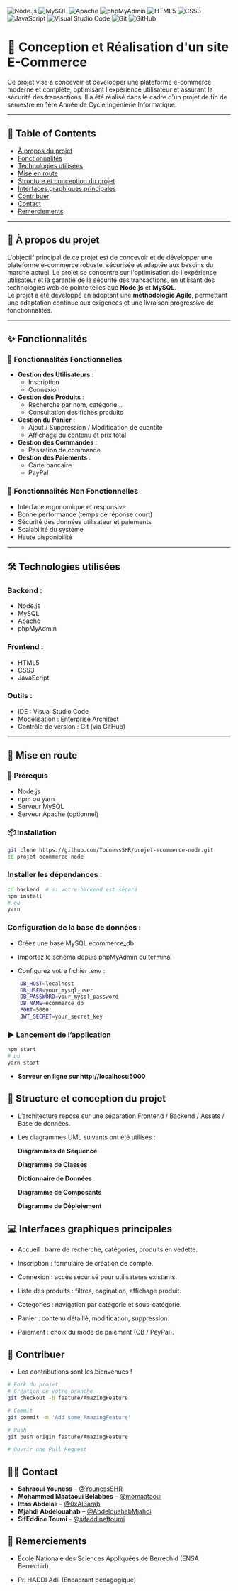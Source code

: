   <!-- Badges des Technologies -->
  ![Node.js](https://img.shields.io/badge/Node.js-43853D?style=for-the-badge&logo=node.js&logoColor=white)
  ![MySQL](https://img.shields.io/badge/MySQL-005C84?style=for-the-badge&logo=mysql&logoColor=white)
  ![Apache](https://img.shields.io/badge/Apache-D42029?style=for-the-badge&logo=apache&logoColor=white)
  ![phpMyAdmin](https://img.shields.io/badge/phpMyAdmin-6C78AE?style=for-the-badge&logo=phpmyadmin&logoColor=white)
  ![HTML5](https://img.shields.io/badge/HTML5-E34F26?style=for-the-badge&logo=html5&logoColor=white)
  ![CSS3](https://img.shields.io/badge/CSS3-1572B6?style=for-the-badge&logo=css3&logoColor=white)
  ![JavaScript](https://img.shields.io/badge/JavaScript-F7DF1E?style=for-the-badge&logo=javascript&logoColor=black)
  ![Visual Studio Code](https://img.shields.io/badge/VS%20Code-007ACC?style=for-the-badge&logo=visual-studio-code&logoColor=white)
  ![Git](https://img.shields.io/badge/Git-F05032?style=for-the-badge&logo=git&logoColor=white)
  ![GitHub](https://img.shields.io/badge/GitHub-100000?style=for-the-badge&logo=github&logoColor=white)

# 🛒 Conception et Réalisation d'un site E-Commerce

Ce projet vise à concevoir et développer une plateforme e-commerce moderne et complète, optimisant l'expérience utilisateur et assurant la sécurité des transactions. Il a été réalisé dans le cadre d'un projet de fin de semestre en 1ère Année de Cycle Ingénierie Informatique.

---

## 📑 Table of Contents

- [À propos du projet](#à-propos-du-projet)
- [Fonctionnalités](#fonctionnalités)
- [Technologies utilisées](#technologies-utilisées)
- [Mise en route](#mise-en-route)
- [Structure et conception du projet](#structure-et-conception-du-projet)
- [Interfaces graphiques principales](#interfaces-graphiques-principales)
- [Contribuer](#contribuer)
- [Contact](#contact)
- [Remerciements](#remerciements)

---

## 📘 À propos du projet

L'objectif principal de ce projet est de concevoir et de développer une plateforme e-commerce robuste, sécurisée et adaptée aux besoins du marché actuel. Le projet se concentre sur l'optimisation de l'expérience utilisateur et la garantie de la sécurité des transactions, en utilisant des technologies web de pointe telles que **Node.js** et **MySQL**.  
Le projet a été développé en adoptant une **méthodologie Agile**, permettant une adaptation continue aux exigences et une livraison progressive de fonctionnalités.

---

## ✨ Fonctionnalités

### 🎯 Fonctionnalités Fonctionnelles

- **Gestion des Utilisateurs** :
  - Inscription
  - Connexion
- **Gestion des Produits** :
  - Recherche par nom, catégorie...
  - Consultation des fiches produits
- **Gestion du Panier** :
  - Ajout / Suppression / Modification de quantité
  - Affichage du contenu et prix total
- **Gestion des Commandes** :
  - Passation de commande
- **Gestion des Paiements** :
  - Carte bancaire
  - PayPal

### 🔧 Fonctionnalités Non Fonctionnelles

- Interface ergonomique et responsive
- Bonne performance (temps de réponse court)
- Sécurité des données utilisateur et paiements
- Scalabilité du système
- Haute disponibilité

---

## 🛠 Technologies utilisées

### Backend :
- Node.js
- MySQL
- Apache
- phpMyAdmin

### Frontend :
- HTML5
- CSS3
- JavaScript

### Outils :
- IDE : Visual Studio Code
- Modélisation : Enterprise Architect
- Contrôle de version : Git (via GitHub)

---

## 🚀 Mise en route

### 🔐 Prérequis

- Node.js
- npm ou yarn
- Serveur MySQL
- Serveur Apache (optionnel)

### 📦 Installation

```bash
git clone https://github.com/YounessSHR/projet-ecommerce-node.git
cd projet-ecommerce-node
```

### Installer les dépendances :
```bash
cd backend  # si votre backend est séparé
npm install
# ou
yarn 
```
### Configuration de la base de données :
- Créez une base MySQL ecommerce_db

- Importez le schéma depuis phpMyAdmin ou terminal

- Configurez votre fichier .env :
```bash
    DB_HOST=localhost
    DB_USER=your_mysql_user
    DB_PASSWORD=your_mysql_password
    DB_NAME=ecommerce_db
    PORT=5000
    JWT_SECRET=your_secret_key
```
### ▶️ Lancement de l’application
```bash
npm start
# ou
yarn start
```
*   **Serveur en ligne sur http://localhost:5000**

## 🧱 Structure et conception du projet
- L’architecture repose sur une séparation Frontend / Backend / Assets / Base de données.
- Les diagrammes UML suivants ont été utilisés :

    **Diagrammes de Séquence**

    **Diagramme de Classes**

    **Dictionnaire de Données**

    **Diagramme de Composants**

    **Diagramme de Déploiement**

## 💻 Interfaces graphiques principales
- Accueil : barre de recherche, catégories, produits en vedette.

- Inscription : formulaire de création de compte.

- Connexion : accès sécurisé pour utilisateurs existants.

- Liste des produits : filtres, pagination, affichage produit.

- Catégories : navigation par catégorie et sous-catégorie.

- Panier : contenu détaillé, modification, suppression.

- Paiement : choix du mode de paiement (CB / PayPal).

## 🤝 Contribuer
- Les contributions sont les bienvenues !
```bash
# Fork du projet
# Création de votre branche
git checkout -b feature/AmazingFeature

# Commit
git commit -m 'Add some AmazingFeature'

# Push
git push origin feature/AmazingFeature

# Ouvrir une Pull Request
```

## 👨‍💻 Contact
*   **Sahraoui Youness** – [@YounessSHR](https://github.com/YounessSHR)
*   **Mohammed Maataoui Belabbes** – [@momaataoui](https://github.com/momaataoui)
*   **Ittas Abdelali** – [@0xAl3arab](https://github.com/0xAl3arab)
*   **Mjahdi Abdelouahab** – [@AbdelouahabMjahdi](https://github.com/AbdelouahabMjahdi)
*   **SifEddine Toumi** - [@sifeddineftoumi](https://github.com/sifeddineftoumi)

## 🙏 Remerciements
- École Nationale des Sciences Appliquées de Berrechid (ENSA Berrechid)

- Pr. HADDI Adil (Encadrant pédagogique)
